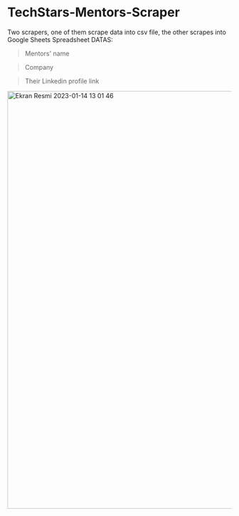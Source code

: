 # TechStars-Mentors-Scraper
Two scrapers, one of them scrape data into csv file, the other scrapes into Google Sheets Spreadsheet 
DATAS:
> Mentors' name

> Company 

> Their Linkedin profile link


<img width="939" alt="Ekran Resmi 2023-01-14 13 01 46" src="https://user-images.githubusercontent.com/73471656/212466700-55e692da-9fc8-4836-b344-0fe2042c79d1.png">
